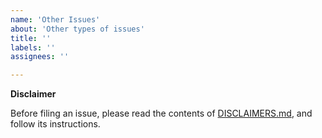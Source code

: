 ```yaml
---
name: 'Other Issues'
about: 'Other types of issues'
title: ''
labels: ''
assignees: ''

---
```


**Disclaimer**

Before filing an issue, please read the contents of [DISCLAIMERS.md](https://github.com/lestrrat-go/jwx/v2/blob/main/DISCLAIMERS.md), and follow its instructions.
